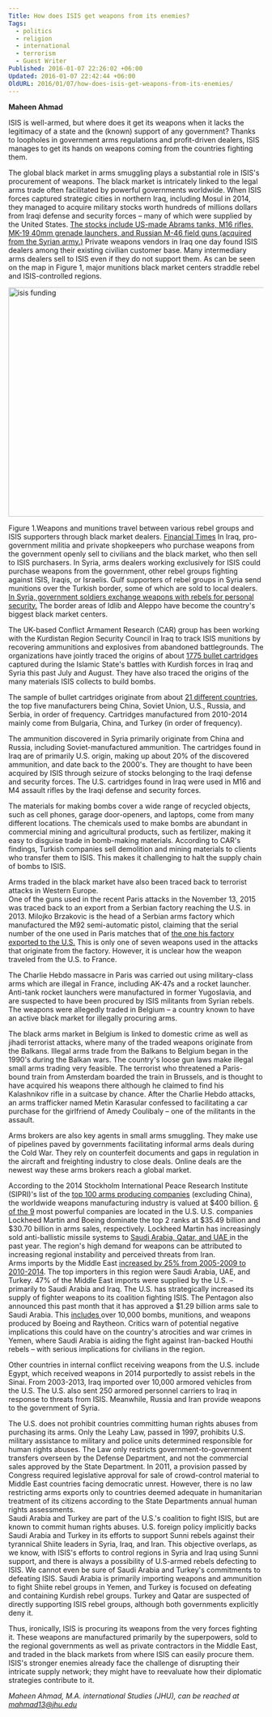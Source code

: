 ```yaml
---
Title: How does ISIS get weapons from its enemies?
Tags:
  - politics
  - religion
  - international
  - terrorism
  - Guest Writer
Published: 2016-01-07 22:26:02 +06:00
Updated: 2016-01-07 22:42:44 +06:00
OldURL: 2016/01/07/how-does-isis-get-weapons-from-its-enemies/
---
```


<strong>Maheen Ahmad</strong>

ISIS is well-armed, but where does it get its weapons when it lacks the legitimacy of a state and the (known) support of any government?  Thanks to loopholes in government arms regulations and profit-driven dealers, ISIS manages to get its hands on weapons coming from the countries fighting them.  

The global black market in arms smuggling plays a substantial role in ISIS's procurement of weapons.  The black market is intricately linked to the legal arms trade often facilitated by powerful governments worldwide.   When ISIS forces captured strategic cities in northern Iraq, including Mosul in 2014, they managed to acquire military stocks worth hundreds of millions dollars from Iraqi defense and security forces – many of which were supplied by the United States.  <a href="https://www.ft.com/cms/s/2/baad34e4-973c-11e5-9228-87e603d47bdc.html?kwp_0=80879&ftcamp=traffic%2Fsocial_promo%2Fmunitions-trail%2Ffacebook_US%2FKeywee%2Fauddev&utm_source=facebook_US&utm_medium=social_promo&utm_term=munitions-trail&utm_campaign=Keywee#axzz3ubgGpKMQ">The stocks include US-made Abrams tanks, M16 rifles, MK-19 40mm grenade launchers, and Russian M-46 field guns (acquired from the Syrian army.)</a>  Private weapons vendors in Iraq one day found ISIS dealers among their existing civilian customer base.  Many intermediary arms dealers sell to ISIS even if they do not support them.  As can be seen on the map in Figure 1, major munitions black market centers straddle rebel and ISIS-controlled regions.

<a href="https://enblog.muktomona.com/wp-content/uploads/2016/01/isis-funding.png"><img src="https://enblog.muktomona.com/wp-content/uploads/2016/01/isis-funding.png" alt="isis funding" width="599" height="453" class="aligncenter size-full wp-image-4495" /></a>
 
Figure 1.Weapons and munitions travel between various rebel groups and ISIS supporters through black market dealers. <a href="https://www.ft.com/intl/cms/s/2/baad34e4-973c-11e5-9228-87e603d47bdc.html?kwp_0=80879&ftcamp=traffic%2Fsocial_promo%2Fmunitions-trail%2Ffacebook_US%2FKeywee%2Fauddev&utm_source=facebook_US&utm_medium=social_promo&utm_term=munitions-trail&utm_campaign=Keywee#axzz3ubgGpKMQ">Financial Times</a>
In Iraq, pro-government militia and private shopkeepers who purchase weapons from the government openly sell to civilians and the black market, who then sell to ISIS purchasers.  In Syria, arms dealers working exclusively for ISIS could purchase weapons from the government, other rebel groups fighting against ISIS, Iraqis, or Israelis.  Gulf supporters of rebel groups in Syria send munitions over the Turkish border, some of which are sold to local dealers.  <a href="https://www.internationalpolicydigest.org/2014/12/14/booming-business-black-market-weapons-dealers-iraq-syria/">In Syria, government soldiers exchange weapons with rebels for personal security.</a>  The border areas of Idlib and Aleppo have become the country's biggest black market centers.  

The UK-based Conflict Armament Research (CAR) group has been working with the Kurdistan Region Security Council in Iraq to track ISIS munitions by recovering ammunitions and explosives from abandoned battlegrounds.  The organizations have jointly traced the origins of about <a href="https://conflictarm.com/wp-content/uploads/2014/09/Dispatch_IS_Iraq_Syria_Weapons.pdf">1775 bullet cartridges</a> captured during the Islamic State's battles with Kurdish forces in Iraq and Syria this past July and August.  They have also traced the origins of the many materials ISIS collects to build bombs.  

The sample of bullet cartridges originate from about <a href="https://conflictarm.com/wp-content/uploads/2014/09/Dispatch_IS_Iraq_Syria_Weapons.pdf">21 different countries</a>, the top five manufacturers being China, Soviet Union, U.S., Russia, and Serbia, in order of frequency.  Cartridges manufactured from 2010-2014 mainly come from Bulgaria, China, and Turkey (in order of frequency).  

The ammunition discovered in Syria primarily originate from China and Russia, including Soviet-manufactured ammunition.  The cartridges found in Iraq are of primarily U.S. origin, making up about 20% of the discovered ammunition, and date back to the 2000's.  They are thought to have been acquired by ISIS through seizure of stocks belonging to the Iraqi defense and security forces.  The U.S. cartridges found in Iraq were used in M16 and M4 assault rifles by the Iraqi defense and security forces.  

The materials for making bombs cover a wide range of recycled objects, such as cell phones, garage door-openers, and laptops, come from many different locations.  The chemicals used to make bombs are abundant in commercial mining and agricultural products, such as fertilizer, making it easy to disguise trade in bomb-making materials.  According to CAR's findings, Turkish companies sell demolition and mining materials to clients who transfer them to ISIS.  This makes it challenging to halt the supply chain of bombs to ISIS.  

Arms traded in the black market have also been traced back to terrorist attacks in Western Europe.  
One of the guns used in the recent Paris attacks in the November 13, 2015 was traced back to an export from a Serbian factory reaching the U.S. in 2013.  Milojko Brzakovic is the head of a Serbian arms factory which manufactured the M92 semi-automatic pistol, claiming that the serial number of the one used in Paris matches that of <a href="https://www.dailymail.co.uk/news/article-3355524/Head-Serbian-arms-factory-says-one-guns-linked-Paris-terror-attacks-came-2013.html">the one his factory exported to the U.S.</a>  This is only one of seven weapons used in the attacks that originate from the factory.  However, it is unclear how the weapon traveled from the U.S. to France.  

The Charlie Hebdo massacre in Paris was carried out using military-class arms which are illegal in France, including AK-47s and a rocket launcher.  Anti-tank rocket launchers were manufactured in former Yugoslavia, and are suspected to have been procured by ISIS militants from Syrian rebels.  The weapons were allegedly traded in Belgium – a country known to have an active black market for illegally procuring arms.  

The black arms market in Belgium is linked to domestic crime as well as jihadi terrorist attacks, where many of the traded weapons originate from the Balkans.  Illegal arms trade from the Balkans to Belgium began in the 1990's during the Balkan wars.  The country's loose gun laws make illegal small arms trading very feasible.  The terrorist who threatened a Paris-bound train from Amsterdam boarded the train in Brussels, and is thought to have acquired his weapons there although he claimed to find his Kalashnikov rifle in a suitcase by chance.  After the Charlie Hebdo attacks, an arms trafficker named Metin Karasular confessed to facilitating a car purchase for the girlfriend of Amedy Coulibaly – one of the militants in the assault.  

Arms brokers are also key agents in small arms smuggling.  They make use of pipelines paved by governments facilitating informal arms deals during the Cold War.  They rely on counterfeit documents and gaps in regulation in the aircraft and freighting industry to close deals.  Online deals are the newest way these arms brokers reach a global market.  

According to the 2014 Stockholm International Peace Research Institute (SIPRI)'s list of the <a href="https://books.sipri.org/product_info?c_product_id=504">top 100 arms producing companies</a> (excluding China), the worldwide weapons manufacturing industry is valued at $400 billion.  <a href="https://news.bitofnews.com/the-9-most-powerful-weapons-manufacturers-in-the-world/">6 of the 9</a> most powerful companies are located in the U.S.  U.S. companies Lockheed Martin and Boeing dominate the top 2 ranks at $35.49 billion and $30.70 billion in arms sales, respectively.  Lockheed Martin has increasingly sold anti-ballistic missile systems to <a href="https://www.ibtimes.com/us-defense-sales-surge-weapons-spending-increase-europe-middle-east-asia-prompted-2118034">Saudi Arabia, Qatar, and UAE </a>in the past year.  The region's high demand for weapons can be attributed to increasing regional instability and perceived threats from Iran.    
Arms imports by the Middle East <a href="https://books.sipri.org/files/FS/SIPRIFS1503.pdf">increased by 25% from 2005-2009 to 2010-2014</a>.  The top importers in this region were Saudi Arabia, UAE, and Turkey.  47% of the Middle East imports were supplied by the U.S. – primarily to Saudi Arabia and Iraq.  The U.S. has strategically increased its supply of fighter weapons to its coalition fighting ISIS.  The Pentagon also announced this past month that it has approved a $1.29 billion arms sale to Saudi Arabia.  This <a href="https://www.bbc.com/news/world-us-canada-34838937">includes </a>over 10,000 bombs, munitions, and weapons produced by Boeing and Raytheon.  Critics warn of potential negative implications this could have on the country's atrocities and war crimes in Yemen, where Saudi Arabia is aiding the fight against Iran-backed Houthi rebels – with serious implications for civilians in the region.

Other countries in internal conflict receiving weapons from the U.S. include Egypt, which received weapons in 2014 purportedly to assist rebels in the Sinai.  From 2003-2013, Iraq imported over 10,000 armored vehicles from the U.S.  The U.S. also sent 250 armored personnel carriers to Iraq in response to threats from ISIS.  Meanwhile, Russia and Iran provide weapons to the government of Syria.  

The U.S. does not prohibit countries committing human rights abuses from purchasing its arms.  Only the Leahy Law, passed in 1997, prohibits U.S. military assistance to military and police units determined responsible for human rights abuses.  The Law only restricts government-to-government transfers overseen by the Defense Department, and not the commercial sales approved by the State Department.  In 2011, a provision passed by Congress required legislative approval for sale of crowd-control material to Middle East countries facing democratic unrest.  However, there is no law restricting arms exports only to countries deemed adequate in humanitarian treatment of its citizens according to the State Departments annual human rights assessments.  
Saudi Arabia and Turkey are part of the U.S.'s coalition to fight ISIS, but are known to commit human rights abuses.  U.S. foreign policy implicitly backs Saudi Arabia and Turkey in its efforts to support Sunni rebels against their tyrannical Shiite leaders in Syria, Iraq, and Iran.  This objective overlaps, as we know, with ISIS's efforts to control regions in Syria and Iraq using Sunni support, and there is always a possibility of U.S-armed rebels defecting to ISIS.  We cannot even be sure of Saudi Arabia and Turkey's commitments to defeating ISIS.  Saudi Arabia is primarily importing weapons and ammunition to fight Shiite rebel groups in Yemen, and Turkey is focused on defeating and containing Kurdish rebel groups.  Turkey and Qatar are suspected of directly supporting ISIS rebel groups, although both governments explicitly deny it.  

Thus, ironically, ISIS is procuring its weapons from the very forces fighting it.  These weapons are manufactured primarily by the superpowers, sold to the regional governments as well as private contractors in the Middle East, and traded in the black markets from where ISIS can easily procure them.  ISIS's stronger enemies already face the challenge of disrupting their intricate supply network; they might have to reevaluate how their diplomatic strategies contribute to it. 

 
<em>Maheen Ahmad, M.A. international Studies (JHU), can be reached at mahmad13@jhu.edu 
</em>
